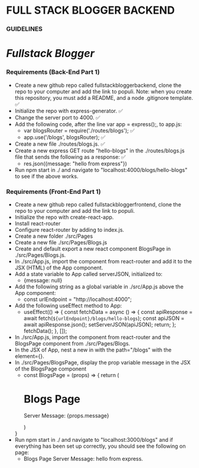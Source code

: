 # FULL STACK BLOGGER BACKEND

### GUIDELINES

# *Fullstack Blogger*

### Requirements (Back-End Part 1)
* Create a new github repo called fullstackbloggerbackend, clone the repo to your computer and add the link to populi. Note: when you create this repository, you must add a README, and a node .gitignore template. ✅
* Initialize the repo with express-generator. ✅
* Change the server port to 4000. ✅
* Add the following code, after the line var app = express();, to app.js:
  * var blogsRouter = require('./routes/blogs'); ✅
  * app.use('/blogs', blogsRouter); ✅
* Create a new file ./routes/blogs.js. ✅
* Create a new express GET route "hello-blogs" in the ./routes/blogs.js file that sends the following as a response: ✅
  * res.json({message: "hello from express"})
* Run npm start in ./ and navigate to "localhost:4000/blogs/hello-blogs" to see if the above works.

### Requirements (Front-End Part 1)
* Create a new github repo called fullstackbloggerfrontend, clone the repo to your computer and add the link to populi.
* Initialize the repo with create-react-app.
* Install react-router
* Configure react-router by adding <BrowserRouter> to index.js.
* Create a new folder ./src/Pages
* Create a new file ./src/Pages/Blogs.js
* Create and default export a new react component BlogsPage in ./src/Pages/Blogs.js.
* In ./src/App.js, import the <Routes></Routes> component from react-router and add it to the JSX (HTML) of the App component. 
* Add a state variable to App called serverJSON, initialized to:
  * {message: null}
* Add the following string as a global variable in ./src/App.js above the App component:
  * const urlEndpoint =
  "http://localhost:4000";
* Add the following useEffect method to App:
  * useEffect(() => {
    const fetchData = async () => {
      const apiResponse = await fetch(`${urlEndpoint}/blogs/hello-blogs`);
      const apiJSON = await apiResponse.json();
      setServerJSON(apiJSON);
      return;
    };
    fetchData();
  }, []);
* In ./src/App.js, import the <Route> component from react-router and the BlogsPage component from ./src/Pages/Blogs.
* In the JSX of App, nest a new <Route> in <Routes> with the path="/blogs" with the element={<BlogsPage message={serverJSON.message}/>}.
* In ./src/Pages/BlogsPage, display the prop variable message in the JSX of the BlogsPage component 
  * const BlogsPage = (props) => {
    return (
      <div className="blogs-page">
        <h1>Blogs Page</h1>
        <p>Server Message: {props.message}</p>
      </div>
    )
  }
* Run npm start in ./ and navigate to "localhost:3000/blogs" and if everything has been set up correctly, you should see the following on page:
  * Blogs Page
    Server Message: hello from express.


